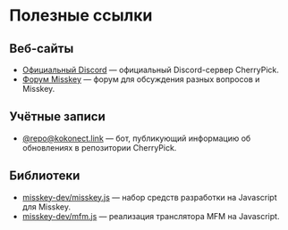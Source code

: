 # Полезные ссылки

## Веб-сайты
- [Официальный Discord](https://discord.gg/V8qghB28Aj) — официальный Discord-сервер CherryPick.
- [Форум Misskey](https://forum.misskey.io/) — форум для обсуждения разных вопросов и Misskey.

## Учётные записи
- [@repo@kokonect.link](https://kokonect.link/@repo) — бот, публикующий информацию об обновлениях в репозитории CherryPick.

## Библиотеки
- [misskey-dev/misskey.js](https://github.com/misskey-dev/misskey.js) — набор средств разработки на Javascript для Misskey.
- [misskey-dev/mfm.js](https://github.com/misskey-dev/mfm.js) — реализация транслятора MFM на Javascript.
